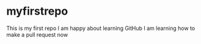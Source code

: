 # myfirstrepo
This is my first repo
I am happy about learning GitHub
I am learning how to make a pull request now
